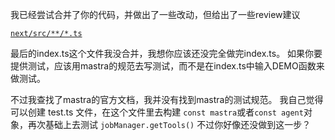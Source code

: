 我已经尝试合并了你的代码，并做出了一些改动，但给出了一些review建议

[`next/src/**/*.ts`](@FILE)

最后的index.ts这个文件我没合并，我想你应该还没完全做完index.ts。
如果你要提供测试，应该用mastra的规范去写测试，而不是在index.ts中输入DEMO函数来做测试。

不过我查找了mastra的官方文档，我并没有找到mastra的测试规范。
我自己觉得可以创建 test.ts 文件，在这个文件里去构建 `const mastra`或者`const agent`对象，再次基础上去测试 `jobManager.getTools()`
不过你好像还没做到这一步？
